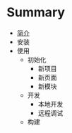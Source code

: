 # Summary

* [简介](README.md)
* 安装
* 使用
   * 初始化
       * 新项目
       * 新页面
       * 新模块
   * 开发
       * 本地开发
       * 远程调试
   * 构建

